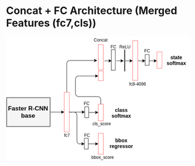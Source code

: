 # Concat + FC Architecture (Merged Features (fc7,cls))
![alt text](../images/Concat_FC_fc7_cls.png "Network Diagram")
